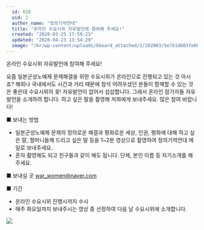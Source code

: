 ```yaml
---
  id: 658
  uid: 2
  author_name: "정의기억연대"
  title: "온라인 수요시위 자유발언에 참여해 주세요!"
  created: "2020-03-25 17:59:23"
  updated: "2020-04-23 13:54:29"
  image: "/kr/wp-content/uploads/kboard_attached/1/202003/5e7b1d603fe083711485.jpg"
---
```

온라인 수요시위 자유발언에 참여해 주세요!

요즘 일본군성노예제 문제해결을 위한 수요시위가 온라인으로 진행되고 있는 것 아시죠? 
해외나 국내에서도 시간과 거리 때문에 참석 어려우셨던 분들이 함께할 수 있는 것은 좋은데 
수요시위의 꽃! 자유발언이 없어서 섭섭합니다. 그래서 온라인 참가자들 자유발언을 소개하려
합니다. 하고 싶은 말을 촬영해 저희에게 보내주세요. 많은 참여 바랍니다!

■ 보내는 방법
- 일본군성노예제 문제의 정의로운 해결과 평화로운 세상, 인권, 평화에 대해 하고 싶은 말, 할머니들께 드리고 싶은 말 등을 1~2분 영상으로 촬영하여 정의기억연대 메일로 보내주세요.
- 혼자 촬영해도 되고 친구들과 같이 해도 됩니다. 단체, 본인 이름 등 자기소개를 해주세요. 

■ 보내실 곳
 war_women@naver.com

■ 기간
- 온라인 수요시위 진행시까지 수시
- 매주 화요일까지 보내주시는 영상 중 선정하여 다음 날 수요시위에 소개합니다. 

 ![](/kr/wp-content/uploads/kboard_attached/1/202003/5e7b1d603fe083711485.jpg)